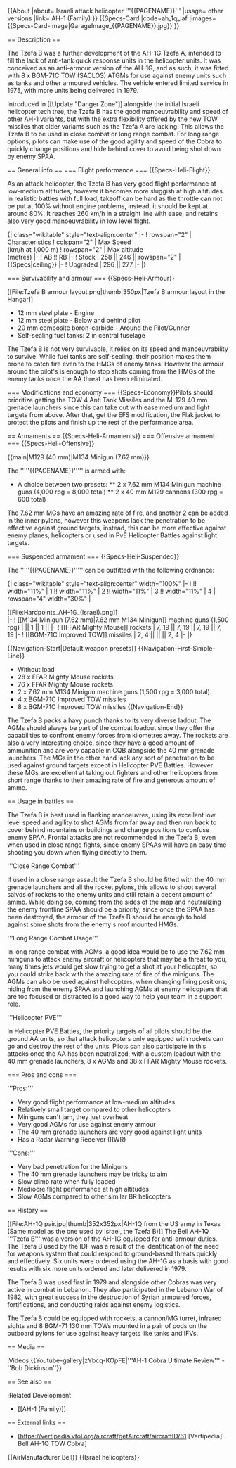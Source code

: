 {{About
|about= Israeli attack helicopter '''{{PAGENAME}}'''
|usage= other versions
|link= AH-1 (Family)
}}
{{Specs-Card
|code=ah_1q_iaf
|images={{Specs-Card-Image|GarageImage_{{PAGENAME}}.jpg}}
}}

== Description ==
<!-- ''In the description, the first part should be about the history of and the creation and combat usage of the helicopter, as well as its key features. In the second part, tell the reader about the helicopter in the game. Insert a screenshot of the vehicle, so that if the novice player does not remember the vehicle by name, he will immediately understand what kind of vehicle the article is talking about.'' -->
The Tzefa B was a further development of the AH-1G Tzefa A, intended to fill the lack of anti-tank quick response units in the helicopter units. It was conceived as an anti-armour version of the AH-1G, and as such, it was fitted with 8 x BGM-71C TOW (SACLOS) ATGMs for use against enemy units such as tanks and other armoured vehicles. The vehicle entered limited service in 1975, with more units being delivered in 1979.

Introduced in [[Update "Danger Zone"]] alongside the initial Israeli helicopter tech tree, the Tzefa B has the good manoeuvrability and speed of other AH-1 variants, but with the extra flexibility offered by the new TOW missiles that older variants such as the Tzefa A are lacking. This allows the Tzefa B to be used in close combat or long range combat. For long range options, pilots can make use of the good agility and speed of the Cobra to quickly change positions and hide behind cover to avoid being shot down by enemy SPAA.

== General info ==
=== Flight performance ===
{{Specs-Heli-Flight}}
<!-- ''Describe how the helicopter behaves in the air. Speed, manoeuvrability, acceleration and allowable loads - these are the most important characteristics of the vehicle.'' -->
As an attack helicopter, the Tzefa B has very good flight performance at low-medium altitudes, however it becomes more sluggish at high altitudes. In realistic battles with full load, takeoff can be hard as the throttle can not be put at 100% without engine problems, instead, it should be kept at around 80%. It reaches 260 km/h in a straight line with ease, and retains also very good manoeuvrability in low level flight.

{| class="wikitable" style="text-align:center"
|-
! rowspan="2" | Characteristics
! colspan="2" | Max Speed<br>(km/h at 1,000 m)
! rowspan="2" | Max altitude<br>(metres)
|-
! AB !! RB
|-
! Stock
| 258 || 246 || rowspan="2" | {{Specs|ceiling}}
|-
! Upgraded
| 296 || 277
|-
|}

=== Survivability and armour ===
{{Specs-Heli-Armour}}
<!-- ''Examine the survivability of the helicopter. Note how vulnerable the structure is and how secure the pilot is, whether the fuel tanks are armoured, etc. Describe the armour, if there is any, and also mention the vulnerability of other critical systems.'' -->
[[File:Tzefa B armour layout.png|thumb|350px|Tzefa B armour layout in the Hangar]]

* 12 mm steel plate - Engine
* 12 mm steel plate - Below and behind pilot
* 20 mm composite boron-carbide - Around the Pilot/Gunner
* Self-sealing fuel tanks: 2 in central fuselage

The Tzefa B is not very survivable, it relies on its speed and manoeuvrability to survive. While fuel tanks are self-sealing, their position makes them prone to catch fire even to the HMGs of enemy tanks. However the armour around the pilot's is enough to stop shots coming from the HMGs of the enemy tanks once the AA threat has been eliminated.

=== Modifications and economy ===
{{Specs-Economy}}Pilots should prioritize getting the TOW 4 Anti Tank Missiles and the M-129 40 mm grenade launchers since this can take out with ease medium and light targets from above. After that, get the EFS modification, the Flak jacket to protect the pilots and finish up the rest of the performance area.

== Armaments ==
{{Specs-Heli-Armaments}}
=== Offensive armament ===
{{Specs-Heli-Offensive}}
<!-- ''Describe the offensive armament of the helicopter, if any. Describe how effective the cannons and machine guns are in battle, also what ammunition belts or drums are better to use. If there is no offensive weaponry, delete this subsection.'' -->
{{main|M129 (40 mm)|M134 Minigun (7.62 mm)}}

The '''''{{PAGENAME}}''''' is armed with:

* A choice between two presets:
** 2 x 7.62 mm M134 Minigun machine guns (4,000 rpg = 8,000 total)
** 2 x 40 mm M129 cannons (300 rpg = 600 total)

The 7.62 mm MGs have an amazing rate of fire, and another 2 can be added in the inner pylons, however this weapons lack the penetration to be effective against ground targets, instead, this can be more effective against enemy planes, helicopters or used in PvE Helicopter Battles against light targets.

=== Suspended armament ===
{{Specs-Heli-Suspended}}
<!-- ''Describe the helicopter's suspended armament: additional cannons under the winglets, any bombs, and rockets. Since any helicopter is essentially only a platform for suspended weaponry, this section is significant and deserves your special attention. If there is no suspended weaponry remove this subsection.'' -->

The '''''{{PAGENAME}}''''' can be outfitted with the following ordnance:

{| class="wikitable" style="text-align:center" width="100%"
|-
! !! width="11%" | 1 !! width="11%" | 2 !! width="11%" | 3 !! width="11%" | 4
| rowspan="4" width="30%" | <div class="ttx-image">[[File:Hardpoints_AH-1G_(Israel).png]]</div>
|-
! [[M134 Minigun (7.62 mm)|7.62 mm M134 Minigun]] machine guns (1,500 rpg)
| || 1 || 1 ||
|-
! [[FFAR Mighty Mouse]] rockets
| 7, 19 || 7, 19 || 7, 19 || 7, 19
|-
! [[BGM-71C Improved TOW]] missiles
| 2, 4 || || || 2, 4
|-
|}

{{Navigation-Start|Default weapon presets}}
{{Navigation-First-Simple-Line}}

* Without load
* 28 x FFAR Mighty Mouse rockets
* 76 x FFAR Mighty Mouse rockets
* 2 x 7.62 mm M134 Minigun machine guns (1,500 rpg = 3,000 total)
* 4 x BGM-71C Improved TOW missiles
* 8 x BGM-71C Improved TOW missiles
{{Navigation-End}}

The Tzefa B packs a havy punch thanks to its very diverse ladout. The AGMs should always be part of the combat loadout since they offer the capabilities to confront enemy forces from kilometres away. The rockets are also a very interesting choice, since they have a good amount of ammunition and are very capable in CQB alongside the 40 mm grenade launchers. The MGs in the other hand lack any sort of penetration to be used against ground targets except in Helicopter PVE Battles. However these MGs are excellent at taking out fighters and other helicopters from short range thanks to their amazing rate of fire and generous amount of ammo.

== Usage in battles ==
<!-- ''Describe the tactics of playing in a helicopter, the features of using the helicopter in a team and advice on tactics. Refrain from creating a "guide" - do not impose a single point of view, but instead, give the reader food for thought. Examine the most dangerous enemies and give recommendations on fighting them. If necessary, note the specifics of the game in different modes (AB, RB, SB).'' -->
The Tzefa B is best used in flanking manoeuvres, using its excellent low level speed and agility to shot AGMs from far away and then run back to cover behind mountains or buildings and change positions to confuse enemy SPAA. Frontal attacks are not recommended in the Tzefa B, even when used in close range fights, since enemy SPAAs will have an easy time shooting you down when flying directly to them.

'''Close Range Combat'''

If used in a close range assault the Tzefa B should be fitted with the 40 mm grenade launchers and all the rocket pylons, this allows to shoot several salvos of rockets to the enemy units and still retain a decent amount of ammo. While doing so, coming from the sides of the map and neutralizing the enemy frontline SPAA should be a priority, since once the SPAA has been destroyed, the armour of the Tzefa B should be enough to hold against some shots from the enemy's roof mounted HMGs.

'''Long Range Combat Usage'''

In long range combat with AGMs, a good idea would be to use the 7.62 mm miniguns to attack enemy aircraft or helicopters that may be a threat to you, many times jets would get slow trying to get a shot at your helicopter, so you could strike back with the amazing rate of fire of the miniguns. The AGMs can also be used against helicopters, when changing firing positions, hiding from the enemy SPAA and launching AGMs at enemy helicopters that are too focused or distracted is a good way to help your team in a support role.

'''Helicopter PVE'''

In Helicopter PVE Battles, the priority targets of all pilots should be the ground AA units, so that attack helicopters only equipped with rockets can go and destroy the rest of the units. Pilots can also participate in this attacks once the AA has been neutralized, with a custom loadout with the 40 mm grenade launchers, 8 x AGMs and 38 x FFAR Mighty Mouse rockets. 

=== Pros and cons ===
<!-- ''Summarise and briefly evaluate the vehicle in terms of its characteristics and combat effectiveness. Mark its pros and cons in the bulleted list. Try not to use more than 6 points for each of the characteristics. Avoid using categorical definitions such as "bad", "good" and the like - use substitutions with softer forms such as "inadequate" and "effective".'' -->
'''Pros:'''

* Very good flight performance at low-medium altitudes
* Relatively small target compared to other helicopters
* Miniguns can't jam, they just overheat
* Very good AGMs for use against enemy armour
* The 40 mm grenade launchers are very good against light units
* Has a Radar Warning Receiver (RWR)

'''Cons:'''

* Very bad penetration for the Miniguns
* The 40 mm grenade launchers may be tricky to aim
* Slow climb rate when fully loaded
* Mediocre flight performance at high altitudes
* Slow AGMs compared to other similar BR helicopters

== History ==
<!-- ''Describe the history of the creation and combat usage of the helicopter in more detail than in the introduction. If the historical reference turns out to be too long, take it to a separate article, taking a link to the article about the vehicle and adding a block "/History" (example: <nowiki>https://wiki.warthunder.com/(Vehicle-name)/History</nowiki>) and add a link to it here using the <code>main</code> template. Be sure to reference text and sources by using <code><nowiki><ref></ref></nowiki></code>, as well as adding them at the end of the article with <code><nowiki><references /></nowiki></code>. This section may also include the vehicle's dev blog entry (if applicable) and the in-game encyclopedia description (under <code><nowiki>=== In-game description ===</nowiki></code>, also if applicable).'' -->
[[File:AH-1Q pair.jpg|thumb|352x352px|AH-1Q from the US army in Texas (Same model as the one used by Israel, the Tzefa B)]]
The Bell AH-1Q '''Tzefa B''' was a version of the AH-1G equipped for anti-armour duties. The Tzefa B used by the IDF was a result of the identification of the need for weapons system that could respond to ground-based threats quickly and effectively. Six units were ordered using the AH-1G as a basis with good results with six more units ordered and later delivered in 1979.

The Tzefa B was used first in 1979 and alongside other Cobras was very active in combat in Lebanon. They also participated in the Lebanon War of 1982, with great success in the destruction of Syrian armoured forces, fortifications, and conducting raids against enemy logistics.

The Tzefa B could be equipped with rockets, a cannon/MG turret, infrared sights and 8 BGM-71 130 mm TOWs mounted in a pair of pods on the outboard pylons for use against heavy targets like tanks and IFVs.

== Media ==
<!-- ''Excellent additions to the article would be video guides, screenshots from the game, and photos.'' -->

;Videos
{{Youtube-gallery|zYbcq-KOpFE|'''AH-1 Cobra Ultimate Review''' - ''Bob Dickinson''}}

== See also ==
<!-- ''Links to the articles on the War Thunder Wiki that you think will be useful for the reader, for example:''
* ''reference to the series of the helicopter;''
* ''links to approximate analogues of other nations and research trees.'' -->

;Related Development
* [[AH-1 (Family)]]

== External links ==
<!-- ''Paste links to sources and external resources, such as:''
* ''topic on the official game forum;''
* ''other literature.'' -->

* [https://vertipedia.vtol.org/aircraft/getAircraft/aircraftID/61 <nowiki>[Vertipedia]</nowiki> Bell AH-1Q TOW Cobra]

{{AirManufacturer Bell}}
{{Israel helicopters}}